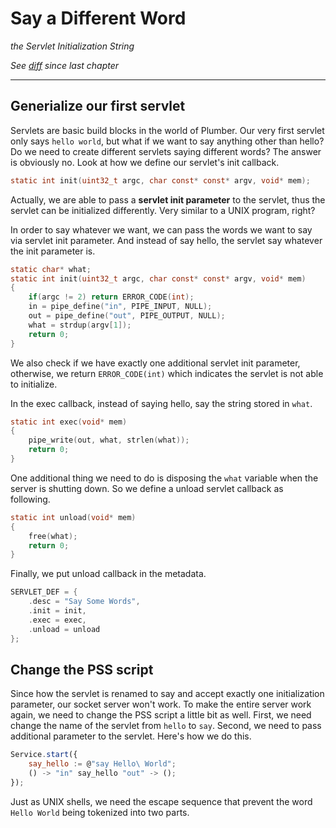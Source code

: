 # Say a Different Word
*the Servlet Initialization String*

*See [diff](https://github.com/38/plumber-tutorial/compare/2-hello-world-server-src...3-say-different-words-src) since last chapter*

---

## Generialize our first servlet

Servlets are basic build blocks in the world of Plumber. Our very first servlet only says `hello world`,
but what if we want to say anything other than hello? Do we need to create different servlets saying different
words? The answer is obviously no. Look at how we define our servlet's init callback.

```C
static int init(uint32_t argc, char const* const* argv, void* mem);
```

Actually, we are able to pass a **servlet init parameter** to the servlet, thus the servlet can be initialized 
differently. Very similar to a UNIX program, right?
 
In order to say whatever we want, we can pass the words we want to say via servlet init parameter. And instead of 
say hello, the servlet say whatever the init parameter is.

```C
static char* what;
static int init(uint32_t argc, char const* const* argv, void* mem)
{
	if(argc != 2) return ERROR_CODE(int);
	in = pipe_define("in", PIPE_INPUT, NULL);
	out = pipe_define("out", PIPE_OUTPUT, NULL);
	what = strdup(argv[1]);
	return 0;
}
```

We also check if we have exactly one additional servlet init parameter, otherwise, we return `ERROR_CODE(int)`
which indicates the servlet is not able to initialize.

In the exec callback, instead of saying hello, say the string stored in `what`.

```C
static int exec(void* mem)
{
	pipe_write(out, what, strlen(what));
	return 0;
}
```

One additional thing we need to do is disposing the `what` variable when the server is shutting down. So we define
a unload servlet callback as following.

```C
static int unload(void* mem)
{
	free(what);
	return 0;
}
```

Finally, we put unload callback in the metadata.

```C
SERVLET_DEF = {
	.desc = "Say Some Words",
	.init = init,
	.exec = exec,
	.unload = unload
};
```

## Change the PSS script

Since how the servlet is renamed to say and accept exactly one initialization parameter, our socket server won't work.
To make the entire server work again, we need to change the PSS script a little bit as well. 
First, we need change the name of the servlet from `hello` to `say`. Second, we need to pass additional parameter to the
servlet. Here's how we do this.

```javascript
Service.start({
	say_hello := @"say Hello\ World";
	() -> "in" say_hello "out" -> ();
});
```

Just as UNIX shells, we need the escape sequence that prevent the word `Hello World` being tokenized into two parts.
